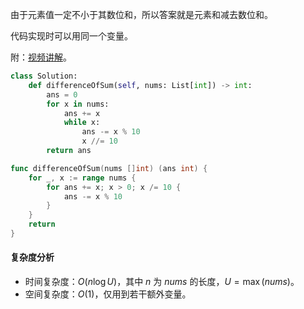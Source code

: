 由于元素值一定不小于其数位和，所以答案就是元素和减去数位和。

代码实现时可以用同一个变量。

附：[视频讲解](https://www.bilibili.com/video/BV1QT41127kJ/)。

```py [sol1-Python3]
class Solution:
    def differenceOfSum(self, nums: List[int]) -> int:
        ans = 0
        for x in nums:
            ans += x
            while x:
                ans -= x % 10
                x //= 10
        return ans
```

```go [sol1-Go]
func differenceOfSum(nums []int) (ans int) {
	for _, x := range nums {
		for ans += x; x > 0; x /= 10 {
			ans -= x % 10
		}
	}
	return
}
```

#### 复杂度分析

- 时间复杂度：$O(n\log U)$，其中 $n$ 为 $\textit{nums}$ 的长度，$U=\max(\textit{nums})$。
- 空间复杂度：$O(1)$，仅用到若干额外变量。
